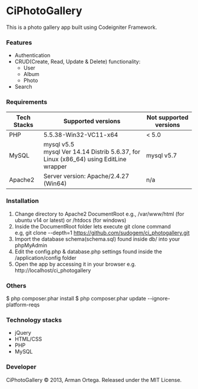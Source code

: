 # CiPhotoGallery   
This is a photo gallery app built using Codeigniter Framework.   

### Features
* Authentication
* CRUD(Create, Read, Update & Delete) functionality:
  * User
  * Album
  * Photo
* Search

### Requirements
| Tech Stacks    | Supported versions           | Not supported versions   |
| ---------------|------------------------------|--------------------------|
| PHP            | 5.5.38-Win32-VC11-x64<br>    | < 5.0                    |
| MySQL          | mysql v5.5<br>mysql  Ver 14.14 Distrib 5.6.37, for Linux (x86_64) using  EditLine wrapper<br>      | mysql v5.7 |
| Apache2        | Server version: Apache/2.4.27 (Win64)   |  n/a |

### Installation
1. Change directory to Apache2 DocumentRoot e.g., /var/www/html (for ubuntu v14 or latest) or /htdocs (for windows)
2. Inside the DocumentRoot folder lets execute git clone command   
   e.g, git clone --depth=1 https://github.com/sudogem/ci_photogallery.git    
3. Import the database schema(schema.sql) found inside db/ into your phpMyAdmin   
4. Edit the config.php & database.php settings found inside the /application/config folder   
5. Open the app by accessing it in your browser e.g. http://localhost/ci_photogallery   

### Others
$ php composer.phar install
$ php composer.phar update --ignore-platform-reqs

### Technology stacks
* jQuery   
* HTML/CSS   
* PHP   
* MySQL  

### Developer
CiPhotoGallery &copy; 2013, Arman Ortega. Released under the MIT License.   
